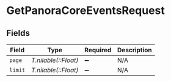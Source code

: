 # GetPanoraCoreEventsRequest


## Fields

| Field                | Type                 | Required             | Description          |
| -------------------- | -------------------- | -------------------- | -------------------- |
| `page`               | *T.nilable(::Float)* | :heavy_minus_sign:   | N/A                  |
| `limit`              | *T.nilable(::Float)* | :heavy_minus_sign:   | N/A                  |